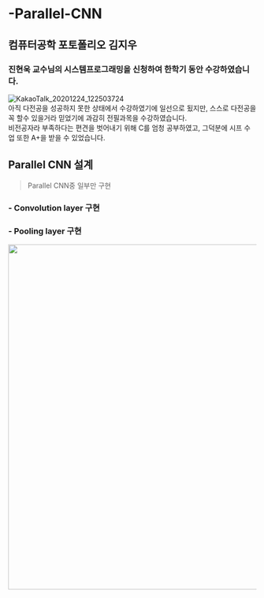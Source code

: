 # -Parallel-CNN
## 컴퓨터공학 포토폴리오 김지우
### 진현욱 교수님의 시스템프로그래밍을 신청하여 한학기 동안 수강하였습니다.
![KakaoTalk_20201224_122503724](https://user-images.githubusercontent.com/60593969/103407755-23f5dd00-4ba3-11eb-9cd0-96cb4f1c90d7.jpg)   
아직 다전공을 성공하지 못한 상태에서 수강하였기에 일선으로 됬지만, 스스로 다전공을 꼭 할수 있을거라 믿었기에 과감히 전필과목을 수강하였습니다.   
비전공자라 부족하다는 편견을 벗어내기 위해 C를 엄청 공부하였고, 그덕분에 시프 수업 또한 A+을 받을 수 있었습니다.

## Parallel CNN 설계
> Parallel CNN중 일부만 구현
### - Convolution layer 구현
### - Pooling layer 구현
<img src = "https://user-images.githubusercontent.com/60593969/103480651-c5399900-4e18-11eb-8659-4f44440d67bc.jpg" width="700px">

